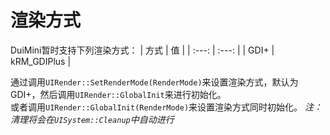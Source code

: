 # 渲染方式
DuiMini暂时支持下列渲染方式：
| 方式 | 值 |
| :---: | :---: |
| GDI+  | kRM_GDIPlus |

通过调用`UIRender::SetRenderMode(RenderMode)`来设置渲染方式，默认为GDI+，然后调用`UIRender::GlobalInit`来进行初始化。  
或者调用`UIRender::GlobalInit(RenderMode)`来设置渲染方式同时初始化。
*注：清理将会在`UISystem::Cleanup`中自动进行*
